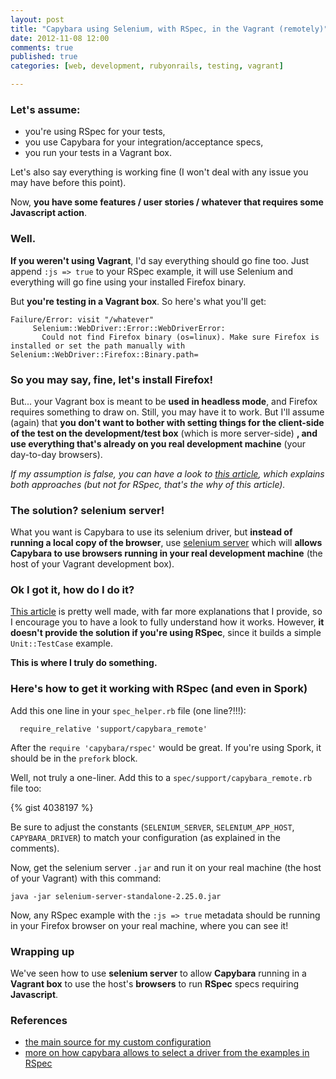 ```yaml
---
layout: post
title: "Capybara using Selenium, with RSpec, in the Vagrant (remotely)"
date: 2012-11-08 12:00
comments: true
published: true
categories: [web, development, rubyonrails, testing, vagrant]

---
```


### Let's assume:

* you're using RSpec for your tests,
* you use Capybara for your integration/acceptance specs,
* you run your tests in a Vagrant box.

Let's also say everything is working fine (I won't deal with any issue you may have before this point).

Now, **you have some features / user stories / whatever that requires some Javascript action**.

### Well.

**If you weren't using Vagrant**, I'd say everything should go fine too. Just append `:js => true` to your RSpec example, it will use Selenium and everything will go fine using your installed Firefox binary.

But **you're testing in a Vagrant box**. So here's what you'll get:

```
Failure/Error: visit "/whatever"
     Selenium::WebDriver::Error::WebDriverError:
       Could not find Firefox binary (os=linux). Make sure Firefox is installed or set the path manually with Selenium::WebDriver::Firefox::Binary.path=
```

### So you may say, fine, let's install Firefox!

But... your Vagrant box is meant to be **used in headless mode**, and Firefox requires something to draw on. Still, you may have it to work. But I'll assume (again) that **you don't want to bother with setting things for the client-side of the test on the development/test box** (which is more server-side) **, and use everything that's already on you real development machine** (your day-to-day browsers).

_If my assumption is false, you can have a look to [this article](http://www.without-brains.net/blog/2012/08/01/capybara-and-selenium-with-vagrant/), which explains both approaches (but not for RSpec, that's the why of this article)._

### The solution? selenium server!

What you want is Capybara to use its selenium driver, but **instead of running a local copy of the browser**, use [selenium server](http://seleniumhq.org/download/) which will **allows Capybara to use browsers running in your real development machine** (the host of your Vagrant development box).

### Ok I got it, how do I do it?

[This article](http://www.without-brains.net/blog/2012/08/01/capybara-and-selenium-with-vagrant/) is pretty well made, with far more explanations that I provide, so I encourage you to have a look to fully understand how it works. However, **it doesn't provide the solution if you're using RSpec**, since it builds a simple `Unit::TestCase` example.

**This is where I truly do something.**

### Here's how to get it working with RSpec (and even in Spork)

Add this one line in your `spec_helper.rb` file (one line?!!!):

```
  require_relative 'support/capybara_remote'
```

After the `require 'capybara/rspec'` would be great. If you're using Spork, it should be in the `prefork` block.

Well, not truly a one-liner. Add this to a `spec/support/capybara_remote.rb` file too:

{% gist 4038197 %}

Be sure to adjust the constants (`SELENIUM_SERVER`, `SELENIUM_APP_HOST`, `CAPYBARA_DRIVER`) to match your configuration (as explained in the comments).

Now, get the selenium server `.jar` and run it on your real machine (the host of your Vagrant) with this command: 

```
java -jar selenium-server-standalone-2.25.0.jar 
```

Now, any RSpec example with the `:js => true` metadata should be running in your Firefox browser on your real machine, where you can see it!

### Wrapping up

We've seen how to use **selenium server** to allow **Capybara** running in a **Vagrant box** to use the host's **browsers** to run **RSpec** specs requiring **Javascript**.

### References

* [the main source for my custom configuration](http://www.without-brains.net/blog/2012/08/01/capybara-and-selenium-with-vagrant/)
* [more on how capybara allows to select a driver from the examples in RSpec](http://jeffkreeftmeijer.com/2011/capybara-ate-swinger/)